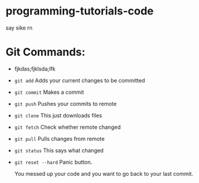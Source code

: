 # programming-tutorials-code
say sike rn

# Git Commands:

- fjkdas;fjklsda;lfk

- `git add`
  Adds your current changes to be committed
- `git commit`
  Makes a commit 
- `git push`
  Pushes your commits to remote
- `git clone`
  This just downloads files

- `git fetch`
  Check whether remote changed
  
- `git pull`
  Pulls changes from remote

- `git status`
  This says what changed
  
- `git reset --hard`
  Panic button.
  
  You messed up your code and you want to go back to your last commit.

